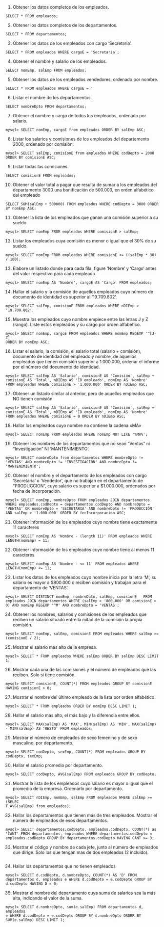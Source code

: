 1. Obtener los datos completos de los empleados.

```
SELECT * FROM empleados;
```

2. Obtener los datos completos de los departamentos.

```
SELECT * FROM departamentos;
```

3. Obtener los datos de los empleados con cargo ‘Secretaria’.

```
SELECT * FROM empleados WHERE cargoE = 'Secretaria';
```

4. Obtener el nombre y salario de los empleados.

```
SELECT nomEmp, salEmp FROM empleados;
```

5. Obtener los datos de los empleados vendedores, ordenado por nombre.

```
SELECT * FROM empleados WHERE cargoE = '
```

6. Listar el nombre de los departamentos.

```
SELECT nombreDpto FROM departamentos;
```

7. Obtener el nombre y cargo de todos los empleados, ordenado por salario.

```
mysql> SELECT nomEmp, cargoE from empleados ORDER BY salEmp ASC;

```

8. Listar los salarios y comisiones de los empleados del departamento 2000, ordenado por comisión.

```
mysql> SELECT salEmp, comisionE from empleados WHERE codDepto = 2000 ORDER BY comisionE ASC;
```

9. Listar todas las comisiones.

```
SELECT comisionE FROM empleados;
```

10. Obtener el valor total a pagar que resulta de sumar a los empleados del departamento 3000 una bonificación de 500.000, en orden alfabético del empleado

```
SELECT SUM(salEmp + 500000) FROM empleados WHERE codDepto = 3000 ORDER BY nomEmp ASC;
```

11. Obtener la lista de los empleados que ganan una comisión superior a su sueldo.

```
mysql> SELECT nomEmp FROM empleados WHERE comisionE > salEmp;
```

12. Listar los empleados cuya comisión es menor o igual que el 30% de su sueldo.

```
mysql> SELECT nomEmp FROM empleados WHERE comisionE <= ((salEmp * 30) / 100);
```

13. Elabore un listado donde para cada fila, figure ‘Nombre’ y ‘Cargo’ antes del valor respectivo para cada empleado.

```
mysql> SELECT nomEmp AS 'Nombre', cargoE AS 'Cargo' FROM empleados;
```

14. Hallar el salario y la comisión de aquellos empleados cuyo número de documento de identidad es superior al ‘19.709.802’.

```
mysql> SELECT salEmp, comisionE FROM empleados WHERE nDIEmp > '19.709.802';
```

15. Muestra los empleados cuyo nombre empiece entre las letras J y Z (rango).
Liste estos empleados y su cargo por orden alfabético.

```
mysql> SELECT nomEmp, cargoE FROM empleados WHERE nomEmp REGEXP '^[J-Z]'
ORDER BY nomEmp ASC;
```

16. Listar el salario, la comisión, el salario total (salario + comisión), documento de identidad del empleado y nombre, de aquellos empleados que tienen comisión superior a 1.000.000, ordenar el informe por el número del documento de identidad.

```
mysql> SELECT salEmp AS 'Salario', comisionE AS 'Comisión', salEmp + comisionE AS 'Total', nDIEmp AS 'ID_empleado', nomEmp AS 'Nombre'  FROM empleados WHERE comisionE > '1.000.000' ORDER BY nDIEmp ASC;
```

17. Obtener un listado similar al anterior, pero de aquellos empleados que NO tienen comisión

```
mysql> SELECT salEmp AS 'Salario', comisionE AS 'Comisión', salEmp + comisionE AS 'Total', nDIEmp AS 'ID_empleado', nomEmp AS 'Nombre'  FROM empleados WHERE comisionE = 0 ORDER BY nDIEmp ASC;
```

18. Hallar los empleados cuyo nombre no contiene la cadena «MA»

```
mysql> SELECT nomEmp FROM empleados WHERE nomEmp NOT LIKE '%MA%';
```

19. Obtener los nombres de los departamentos que no sean “Ventas” ni “Investigación” NI ‘MANTENIMIENTO’.

```
mysql> SELECT nombreDpto from departamentos WHERE nombreDpto != 'VENTAS' AND nombreDpto != 'INVESTIGACIÓN' AND nombreDpto != 'MANTENIMIENTO';
```

20. Obtener el nombre y el departamento de los empleados con cargo ‘Secretaria’ o ‘Vendedor’, que no trabajan en el departamento de “PRODUCCION”, cuyo salario es superior a $1.000.000, ordenados por fecha de incorporación.

```
mysql> SELECT nomEmp, nombreDpto FROM empleados JOIN departamentos WHERE empleados.codDepto = departamentos.codDepto AND nombreDpto = 'VENTAS' OR nombreDpto = 'SECRETARIA' AND nombreDpto != 'PRODUCCIÓN' AND salEmp > '1.000.000' ORDER BY fecIncorporacion ASC;
```

21. Obtener información de los empleados cuyo nombre tiene exactamente 11 caracteres

```
mysql> SELECT nomEmp AS 'Nombre - (length 11)' FROM empleados WHERE LENGTH(nomEmp) = 11;
```

22. Obtener información de los empleados cuyo nombre tiene al menos 11 caracteres.

```
mysql> SELECT nomEmp AS 'Nombre - <= 11' FROM empleados WHERE LENGTH(nomEmp) <= 11;
```

23. Listar los datos de los empleados cuyo nombre inicia por la letra ‘M’, su salario es mayor a $800.000 o reciben comisión y trabajan para el departamento de ‘VENTAS’.

```
mysql> SELECT DISTINCT nomEmp, nombreDpto, salEmp, comisionE   FROM empleados JOIN departamentos WHERE (salEmp > '800.000' OR comisionE > 0) AND nomEmp REGEXP '^M' AND nombreDpto = 'VENTAS';
```

24. Obtener los nombres, salarios y comisiones de los empleados que reciben un salario situado entre la mitad de la comisión la propia comisión.

```
mysql> SELECT nomEmp, salEmp, comisionE FROM empleados WHERE salEmp >= (comisionE / 2);
```

25. Mostrar el salario más alto de la empresa.

```
mysql> SELECT * FROM empleados WHERE salEmp ORDER BY salEmp DESC LIMIT 1;
```

26. Mostrar cada una de las comisiones y el número de empleados que las reciben. Solo si tiene comisión.

```
mysql> SELECT comisionE, COUNT(*) FROM empleados GROUP BY comisionE HAVING comisionE > 0;
```

27. Mostrar el nombre del último empleado de la lista por orden alfabético.

```
mysql> SELECT * FROM empleados ORDER BY nomEmp DESC LIMIT 1;
```

28. Hallar el salario más alto, el más bajo y la diferencia entre ellos.

```
mysql> SELECT MAX(salEmp) AS 'MAX', MIN(salEmp) AS 'MIN', MAX(salEmp) - MIN(salEmp) AS 'RESTO' FROM empleados;
```

29. Mostrar el número de empleados de sexo femenino y de sexo masculino, por departamento.

```
mysql> SELECT codDepto, sexEmp, COUNT(*) FROM empleados GROUP BY codDepto, sexEmp;
```

30. Hallar el salario promedio por departamento.

```
mysql> SELECT codDepto, AVG(salEmp) FROM empleados GROUP BY codDepto;
```

31. Mostrar la lista de los empleados cuyo salario es mayor o igual que el promedio de la empresa. Ordenarlo por departamento.

```
mysql> SELECT nDIEmp, nomEmp, salEmp FROM empleados WHERE salEmp >= (SELEC
T AVG(salEmp) from empleados);
```

32. Hallar los departamentos que tienen más de tres empleados. Mostrar el número de empleados de esos departamentos.

```
mysql> SELECT departamentos.codDepto, empleados.codDepto, COUNT(*) as 'CANT' FROM departamentos, empleados WHERE departamentos.codDepto = empleados.codDepto GROUP BY departamentos.codDepto HAVING CANT >= 3;
```

33. Mostrar el código y nombre de cada jefe, junto al número de empleados que dirige. Solo los que tengan mas de dos empleados (2 incluido).

```
```

34. Hallar los departamentos que no tienen empleados

```
mysql> SELECT d.codDepto, d.nombreDpto, COUNT(*) AS 'D' FROM departamentos d, empleados e WHERE d.codDepto = e.codDepto GROUP BY d.codDepto HAVING D = 0;
```

35. Mostrar el nombre del departamento cuya suma de salarios sea la más alta, indicando el valor de la suma.

```
mysql> SELECT d.nombreDpto, sum(e.salEmp) FROM departamentos d, empleados
e WHERE d.codDepto = e.codDepto GROUP BY d.nombreDpto ORDER BY SUM(e.salEmp) DESC LIMIT 1;
```

